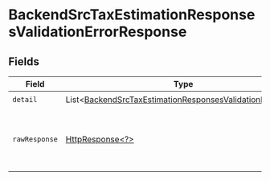 # BackendSrcTaxEstimationResponsesValidationErrorResponse


## Fields

| Field                                                                                                                                        | Type                                                                                                                                         | Required                                                                                                                                     | Description                                                                                                                                  |
| -------------------------------------------------------------------------------------------------------------------------------------------- | -------------------------------------------------------------------------------------------------------------------------------------------- | -------------------------------------------------------------------------------------------------------------------------------------------- | -------------------------------------------------------------------------------------------------------------------------------------------- |
| `detail`                                                                                                                                     | List\<[BackendSrcTaxEstimationResponsesValidationErrorItem](../../models/components/BackendSrcTaxEstimationResponsesValidationErrorItem.md)> | :heavy_check_mark:                                                                                                                           | N/A                                                                                                                                          |
| `rawResponse`                                                                                                                                | [HttpResponse\<?>](https://docs.oracle.com/en/java/javase/11/docs/api/java.net.http/java/net/http/HttpResponse.html)                         | :heavy_minus_sign:                                                                                                                           | Raw HTTP response; suitable for custom response parsing                                                                                      |